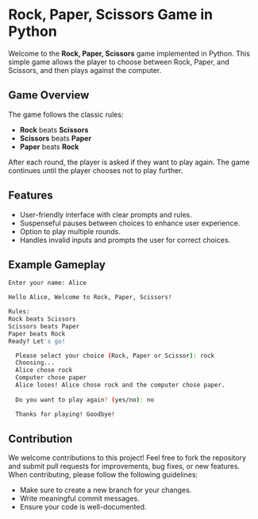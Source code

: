 # Rock, Paper, Scissors Game in Python

Welcome to the **Rock, Paper, Scissors** game implemented in Python. This simple game allows the player to choose between Rock, Paper, and Scissors, and then plays against the computer.

## Game Overview

The game follows the classic rules:
- **Rock** beats **Scissors**
- **Scissors** beats **Paper**
- **Paper** beats **Rock**

After each round, the player is asked if they want to play again. The game continues until the player chooses not to play further.

## Features
- User-friendly interface with clear prompts and rules.
- Suspenseful pauses between choices to enhance user experience.
- Option to play multiple rounds.
- Handles invalid inputs and prompts the user for correct choices.

## Example Gameplay
  ```bash
  Enter your name: Alice
  
  Hello Alice, Welcome to Rock, Paper, Scissors!
  
  Rules:
  Rock beats Scissors
  Scissors beats Paper
  Paper beats Rock
  Ready? Let's go!
```
```bash
  Please select your choice (Rock, Paper or Scissor): rock
  Choosing...
  Alice chose rock
  Computer chose paper
  Alice loses! Alice chose rock and the computer chose paper.
  
  Do you want to play again? (yes/no): no

  Thanks for playing! Goodbye!
  ```

## Contribution

We welcome contributions to this project! Feel free to fork the repository and submit pull requests for improvements, bug fixes, or new features. When contributing, please follow the following guidelines:
  - Make sure to create a new branch for your changes.
  - Write meaningful commit messages.
  - Ensure your code is well-documented.
